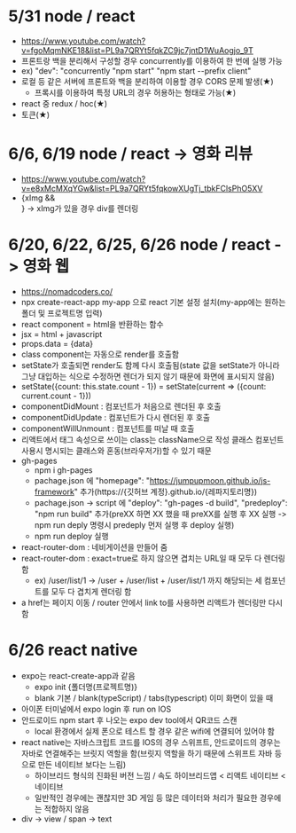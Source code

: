 # 5/31 node / react

- https://www.youtube.com/watch?v=fgoMqmNKE18&list=PL9a7QRYt5fqkZC9jc7jntD1WuAogjo_9T
- 프론트랑 백을 분리해서 구성할 경우 concurrently를 이용하여 한 번에 실행 가능
- ex) "dev": "concurrently \"npm start\" \"npm start --prefix client\"
- 로컬 등 같은 서버에 프론트와 백을 분리하여 이용할 경우 CORS 문제 발생(★)
  - 프록시를 이용하여 특정 URL의 경우 허용하는 형태로 가능(★)
- react 중 redux / hoc(★)
- 토큰(★)

# 6/6, 6/19 node / react -> 영화 리뷰

- https://www.youtube.com/watch?v=e8xMcMXqYGw&list=PL9a7QRYt5fqkowXUgTj_tbkFClsPhO5XV
- {xImg && <div></div>} -> xImg가 있을 경우 div를 렌더링

# 6/20, 6/22, 6/25, 6/26 node / react -> 영화 웹

- https://nomadcoders.co/
- npx create-react-app my-app 으로 react 기본 설정 설치(my-app에는 원하는 폴더 및 프로젝트명 입력)
- react component = html을 반환하는 함수
- jsx = html + javascript
- props.data = {data}
- class component는 자동으로 render를 호출함
- setState가 호출되면 render도 함께 다시 호출됨(state 값을 setState가 아니라 그냥 대입하는 식으로 수정하면 렌더가 되지 않기 때문에 화면에 표시되지 않음)
- setState({count: this.state.count - 1}) = setState(current => ({count: current.count - 1}))
- componentDidMount : 컴포넌트가 처음으로 렌더된 후 호출
- componentDidUpdate : 컴포넌트가 다시 렌더된 후 호출
- componentWillUnmount : 컴포넌트를 떠날 때 호출
- 리액트에서 태그 속성으로 쓰이는 class는 className으로 작성 클래스 컴포넌트 사용시 명시되는 클래스와 혼동(브라우저가)할 수 있기 때문
- gh-pages
  - npm i gh-pages
  - pachage.json 에 "homepage": "https://jumpupmoon.github.io/js-framework" 추가(https://{깃허브 계정}.github.io/{레파지토리명})
  - pachage.json -> script 에 "deploy": "gh-pages -d build",
    "predeploy": "npm run build" 추가(preXX 하면 XX 했을 때 preXX를 실행 후 XX 실행 -> npm run deply 명령시 predeply 먼저 실행 후 deploy 실행)
  - npm run deploy 실행
- react-router-dom : 네비게이션을 만들어 줌
- react-router-dom : exact=true로 하지 않으면 겹치는 URL일 때 모두 다 렌더링 함
  - ex) /user/list/1 -> /user + /user/list + /user/list/1 까지 해당되는 세 컴포넌트를 모두 다 겹치게 렌더링 함
- a href는 페이지 이동 / router 안에서 link to를 사용하면 리액트가 렌더링만 다시 함

# 6/26 react native

- expo는 react-create-app과 같음
  - expo init {폴더명(프로젝트명)}
  - blank 기본 / blank(typeScript) / tabs(typescript) 이미 화면이 있을 때
- 아이폰 터미널에서 expo login 후 run on IOS
- 안드로이드 npm start 후 나오는 expo dev tool에서 QR코드 스캔
  - local 환경에서 실제 폰으로 테스트 할 경우 같은 wifi에 연결되어 있어야 함
- react native는 자바스크립트 코드를 IOS의 경우 스위프트, 안드로이드의 경우는 자바로 연결해주는 브릿지 역할을 함(브릿지 역할을 하기 때문에 스위프트 자바 등으로 만든 네이티브 보다는 느림)
  - 하이브리드 형식의 진화된 버전 느낌 / 속도 하이브리드앱 < 리액트 네이티브 < 네이티브
  - 일반적인 경우에는 괜찮지만 3D 게임 등 많은 데이터와 처리가 필요한 경우에는 적합하지 않음
- div -> view / span -> text
